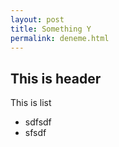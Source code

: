 ```yaml
---
layout: post
title: Something Y
permalink: deneme.html
---
```


This is header
--------------

This is list

+ sdfsdf
+ sfsdf

